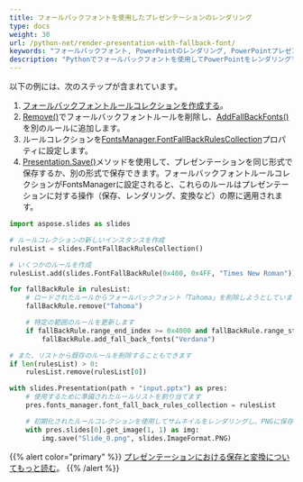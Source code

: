 ```yaml
---
title: フォールバックフォントを使用したプレゼンテーションのレンダリング
type: docs
weight: 30
url: /python-net/render-presentation-with-fallback-font/
keywords: "フォールバックフォント, PowerPointのレンダリング, PowerPointプレゼンテーション, Python, Aspose.Slides for Python via .NET"
description: "Pythonでフォールバックフォントを使用してPowerPointをレンダリングする"
---
```


以下の例には、次のステップが含まれています。

1. [フォールバックフォントルールコレクションを作成する](/slides/python-net/create-fallback-fonts-collection/)。
1. [Remove()](https://reference.aspose.com/slides/python-net/aspose.slides/fontfallbackrule/)でフォールバックフォントルールを削除し、[AddFallBackFonts()](https://reference.aspose.com/slides/python-net/aspose.slides/fontfallbackrule/)を別のルールに追加します。
1. ルールコレクションを[FontsManager.FontFallBackRulesCollection](https://reference.aspose.com/slides/python-net/aspose.slides/fontsmanager/)プロパティに設定します。
1. [Presentation.Save()](https://reference.aspose.com/slides/python-net/aspose.slides/presentation/)メソッドを使用して、プレゼンテーションを同じ形式で保存するか、別の形式で保存できます。フォールバックフォントルールコレクションがFontsManagerに設定されると、これらのルールはプレゼンテーションに対する操作（保存、レンダリング、変換など）の際に適用されます。

```py
import aspose.slides as slides

# ルールコレクションの新しいインスタンスを作成
rulesList = slides.FontFallBackRulesCollection()

# いくつかのルールを作成
rulesList.add(slides.FontFallBackRule(0x400, 0x4FF, "Times New Roman"))

for fallBackRule in rulesList:
	# ロードされたルールからフォールバックフォント「Tahoma」を削除しようとしています
	fallBackRule.remove("Tahoma")

	# 特定の範囲のルールを更新します
	if fallBackRule.range_end_index >= 0x4000 and fallBackRule.range_start_index < 0x5000:
		fallBackRule.add_fall_back_fonts("Verdana")

# また、リストから既存のルールを削除することもできます
if len(rulesList) > 0:
	rulesList.remove(rulesList[0])

with slides.Presentation(path + "input.pptx") as pres:
	# 使用するために準備されたルールリストを割り当てます
	pres.fonts_manager.font_fall_back_rules_collection = rulesList

	# 初期化されたルールコレクションを使用してサムネイルをレンダリングし、PNGに保存します
	with pres.slides[0].get_image(1, 1) as img:
		img.save("Slide_0.png", slides.ImageFormat.PNG)
```


{{% alert color="primary" %}} 
[プレゼンテーションにおける保存と変換についてもっと読む](/slides/python-net/creating-saving-and-converting-a-presentation/)。
{{% /alert %}}